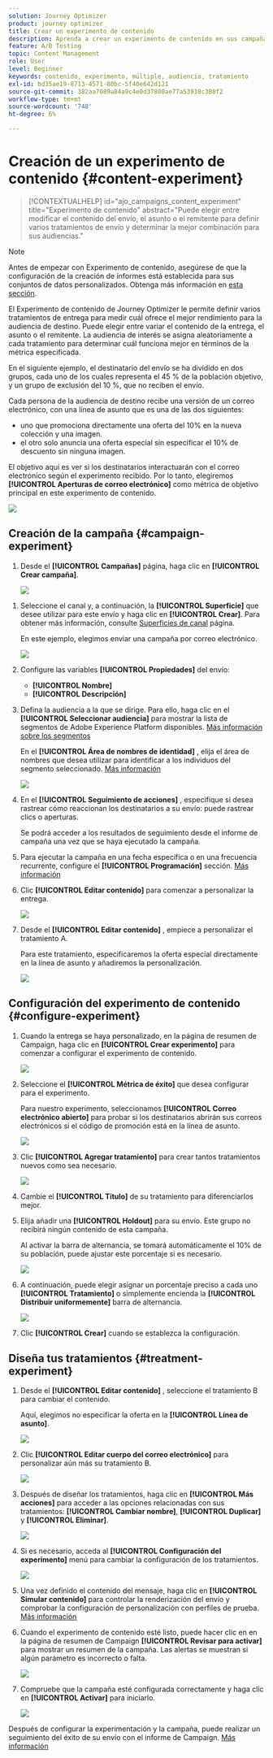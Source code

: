 ```yaml
---
solution: Journey Optimizer
product: journey optimizer
title: Crear un experimento de contenido
description: Aprenda a crear un experimento de contenido en sus campañas
feature: A/B Testing
topic: Content Management
role: User
level: Beginner
keywords: contenido, experimento, múltiple, audiencia, tratamiento
exl-id: bd35ae19-8713-4571-80bc-5f40e642d121
source-git-commit: 382aa7089a84a9c4e0d37800ae77a53918c380f2
workflow-type: tm+mt
source-wordcount: '748'
ht-degree: 6%

---
```


# Creación de un experimento de contenido {#content-experiment}

>[!CONTEXTUALHELP]
>id="ajo_campaigns_content_experiment"
>title="Experimento de contenido"
>abstract="Puede elegir entre modificar el contenido del envío, el asunto o el remitente para definir varios tratamientos de envío y determinar la mejor combinación para sus audiencias."

>[!NOTE]
>
>Antes de empezar con Experimento de contenido, asegúrese de que la configuración de la creación de informes está establecida para sus conjuntos de datos personalizados. Obtenga más información en [esta sección](reporting-configuration.md).

El Experimento de contenido de Journey Optimizer le permite definir varios tratamientos de entrega para medir cuál ofrece el mejor rendimiento para la audiencia de destino. Puede elegir entre variar el contenido de la entrega, el asunto o el remitente. La audiencia de interés se asigna aleatoriamente a cada tratamiento para determinar cuál funciona mejor en términos de la métrica especificada.

En el siguiente ejemplo, el destinatario del envío se ha dividido en dos grupos, cada uno de los cuales representa el 45 % de la población objetivo, y un grupo de exclusión del 10 %, que no reciben el envío.

Cada persona de la audiencia de destino recibe una versión de un correo electrónico, con una línea de asunto que es una de las dos siguientes:

* uno que promociona directamente una oferta del 10% en la nueva colección y una imagen.
* el otro solo anuncia una oferta especial sin especificar el 10% de descuento sin ninguna imagen.

El objetivo aquí es ver si los destinatarios interactuarán con el correo electrónico según el experimento recibido. Por lo tanto, elegiremos **[!UICONTROL Aperturas de correo electrónico]** como métrica de objetivo principal en este experimento de contenido.

![](assets/content_experiment.png)

## Creación de la campaña {#campaign-experiment}

1. Desde el **[!UICONTROL Campañas]** página, haga clic en **[!UICONTROL Crear campaña]**.

   ![](assets/content_experiment_1.png)

<!--
1. In the **[!UICONTROL Properties]** section, choose your **[!UICONTROL Campaign type]**:

    * **[!UICONTROL Scheduled]**: designed to send marketing messages and can be executed immediately or at a specified date.

    * **[!UICONTROL API-Triggered]**: designed to send transactional messages, such as password reset notifications or cart abandonment reminders. 
    
        To execute an API-triggered campaign, you will need to make an API call. [Learn more](api-triggered-campaigns.md)
-->
1. Seleccione el canal y, a continuación, la **[!UICONTROL Superficie]** que desee utilizar para este envío y haga clic en **[!UICONTROL Crear]**. Para obtener más información, consulte [Superficies de canal](../configuration/channel-surfaces.md) página.

   En este ejemplo, elegimos enviar una campaña por correo electrónico.

   ![](assets/content_experiment_2.png)

1. Configure las variables **[!UICONTROL Propiedades]** del envío:
   * **[!UICONTROL Nombre]**
   * **[!UICONTROL Descripción]**

1. Defina la audiencia a la que se dirige. Para ello, haga clic en el **[!UICONTROL Seleccionar audiencia]** para mostrar la lista de segmentos de Adobe Experience Platform disponibles. [Más información sobre los segmentos](../segment/about-segments.md)

   En el **[!UICONTROL Área de nombres de identidad]** , elija el área de nombres que desea utilizar para identificar a los individuos del segmento seleccionado. [Más información](get-started-experiment.md#content-experiment-work)

   ![](assets/content_experiment_16.png)

1. En el **[!UICONTROL Seguimiento de acciones]** , especifique si desea rastrear cómo reaccionan los destinatarios a su envío: puede rastrear clics o aperturas.

   Se podrá acceder a los resultados de seguimiento desde el informe de campaña una vez que se haya ejecutado la campaña.

1. Para ejecutar la campaña en una fecha específica o en una frecuencia recurrente, configure el **[!UICONTROL Programación]** sección. [Más información](create-campaign.md)

1. Clic **[!UICONTROL Editar contenido]** para comenzar a personalizar la entrega.

   ![](assets/content_experiment_17.png)

1. Desde el **[!UICONTROL Editar contenido]** , empiece a personalizar el tratamiento A.

   Para este tratamiento, especificaremos la oferta especial directamente en la línea de asunto y añadiremos la personalización.

   ![](assets/content_experiment_5.png)

## Configuración del experimento de contenido {#configure-experiment}

1. Cuando la entrega se haya personalizado, en la página de resumen de Campaign, haga clic en **[!UICONTROL Crear experimento]** para comenzar a configurar el experimento de contenido.

   ![](assets/content_experiment_3.png)

1. Seleccione el **[!UICONTROL Métrica de éxito]** que desea configurar para el experimento.

   Para nuestro experimento, seleccionamos **[!UICONTROL Correo electrónico abierto]** para probar si los destinatarios abrirán sus correos electrónicos si el código de promoción está en la línea de asunto.

   ![](assets/content_experiment_11.png)

1. Clic **[!UICONTROL Agregar tratamiento]** para crear tantos tratamientos nuevos como sea necesario.

   ![](assets/content_experiment_8.png)

1. Cambie el **[!UICONTROL Título]** de su tratamiento para diferenciarlos mejor.

1. Elija añadir una **[!UICONTROL Holdout]** para su envío. Este grupo no recibirá ningún contenido de esta campaña.

   Al activar la barra de alternancia, se tomará automáticamente el 10% de su población, puede ajustar este porcentaje si es necesario.

   ![](assets/content_experiment_12.png)

1. A continuación, puede elegir asignar un porcentaje preciso a cada uno **[!UICONTROL Tratamiento]** o simplemente encienda la **[!UICONTROL Distribuir uniformemente]** barra de alternancia.

   ![](assets/content_experiment_13.png)

1. Clic **[!UICONTROL Crear]** cuando se establezca la configuración.

## Diseña tus tratamientos {#treatment-experiment}

1. Desde el **[!UICONTROL Editar contenido]** , seleccione el tratamiento B para cambiar el contenido.

   Aquí, elegimos no especificar la oferta en la **[!UICONTROL Línea de asunto]**.

   ![](assets/content_experiment_18.png)

1. Clic **[!UICONTROL Editar cuerpo del correo electrónico]** para personalizar aún más su tratamiento B.

   ![](assets/content_experiment_9.png)

1. Después de diseñar los tratamientos, haga clic en **[!UICONTROL Más acciones]** para acceder a las opciones relacionadas con sus tratamientos: **[!UICONTROL Cambiar nombre]**, **[!UICONTROL Duplicar]** y **[!UICONTROL Eliminar]**.

   ![](assets/content_experiment_7.png)

1. Si es necesario, acceda al **[!UICONTROL Configuración del experimento]** menú para cambiar la configuración de los tratamientos.

   ![](assets/content_experiment_19.png)

1. Una vez definido el contenido del mensaje, haga clic en **[!UICONTROL Simular contenido]** para controlar la renderización del envío y comprobar la configuración de personalización con perfiles de prueba. [Más información](../email/preview.md)

1. Cuando el experimento de contenido esté listo, puede hacer clic en en la página de resumen de Campaign **[!UICONTROL Revisar para activar]** para mostrar un resumen de la campaña. Las alertas se muestran si algún parámetro es incorrecto o falta.

   ![](assets/content_experiment_15.png)

1. Compruebe que la campaña esté configurada correctamente y haga clic en **[!UICONTROL Activar]** para iniciarlo.

   ![](assets/content_experiment_14.png)

Después de configurar la experimentación y la campaña, puede realizar un seguimiento del éxito de su envío con el informe de Campaign. [Más información](../reports/campaign-global-report.md#experimentation-report)
